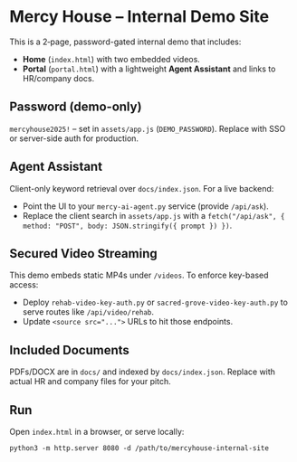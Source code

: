 
# Mercy House – Internal Demo Site

This is a 2‑page, password-gated internal demo that includes:
- **Home** (`index.html`) with two embedded videos.
- **Portal** (`portal.html`) with a lightweight **Agent Assistant** and links to HR/company docs.

## Password (demo-only)
`mercyhouse2025!` – set in `assets/app.js` (`DEMO_PASSWORD`). Replace with SSO or server-side auth for production.

## Agent Assistant
Client-only keyword retrieval over `docs/index.json`. For a live backend:
- Point the UI to your `mercy-ai-agent.py` service (provide `/api/ask`).
- Replace the client search in `assets/app.js` with a `fetch("/api/ask", { method: "POST", body: JSON.stringify({ prompt }) })`.

## Secured Video Streaming
This demo embeds static MP4s under `/videos`. To enforce key-based access:
- Deploy `rehab-video-key-auth.py` or `sacred-grove-video-key-auth.py` to serve routes like `/api/video/rehab`.
- Update `<source src="...">` URLs to hit those endpoints.

## Included Documents
PDFs/DOCX are in `docs/` and indexed by `docs/index.json`. Replace with actual HR and company files for your pitch.

## Run
Open `index.html` in a browser, or serve locally:
```
python3 -m http.server 8080 -d /path/to/mercyhouse-internal-site
```
